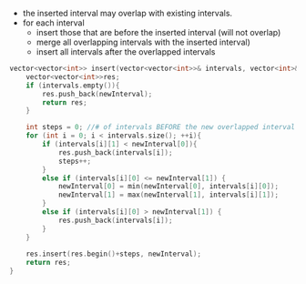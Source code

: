 - the inserted interval may overlap with existing intervals.
- for each interval
    - insert those that are before the inserted interval (will not overlap)
    - merge all overlapping intervals with the inserted interval)
    - insert all intervals after the overlapped intervals
```cpp
vector<vector<int>> insert(vector<vector<int>>& intervals, vector<int>& newInterval) {
    vector<vector<int>>res;
    if (intervals.empty()){
        res.push_back(newInterval);
        return res;
    }

    int steps = 0; //# of intervals BEFORE the new overlapped interval
    for (int i = 0; i < intervals.size(); ++i){
        if (intervals[i][1] < newInterval[0]){
            res.push_back(intervals[i]);
            steps++;
        }
        else if (intervals[i][0] <= newInterval[1]) { 
            newInterval[0] = min(newInterval[0], intervals[i][0]);
            newInterval[1] = max(newInterval[1], intervals[i][1]);
        }
        else if (intervals[i][0] > newInterval[1]) {
            res.push_back(intervals[i]);
        }
    }
    
    res.insert(res.begin()+steps, newInterval);
    return res;
}
```

